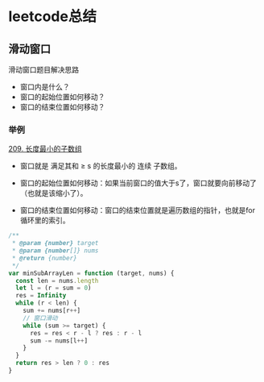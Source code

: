 # leetcode总结

## 滑动窗口

滑动窗口题目解决思路

- 窗口内是什么？
- 窗口的起始位置如何移动？
- 窗口的结束位置如何移动？

### 举例

[209. 长度最小的子数组](https://leetcode.cn/problems/minimum-size-subarray-sum/)

- 窗口就是 满足其和 ≥ s 的长度最小的 连续 子数组。

- 窗口的起始位置如何移动：如果当前窗口的值大于s了，窗口就要向前移动了（也就是该缩小了）。

- 窗口的结束位置如何移动：窗口的结束位置就是遍历数组的指针，也就是for循环里的索引。

```js
/**
 * @param {number} target
 * @param {number[]} nums
 * @return {number}
 */
var minSubArrayLen = function (target, nums) {
  const len = nums.length
  let l = (r = sum = 0)
  res = Infinity  
  while (r < len) {
    sum += nums[r++]
    // 窗口滑动
    while (sum >= target) {
      res = res < r - l ? res : r - l
      sum -= nums[l++]
    }
  }
  return res > len ? 0 : res
}
```

